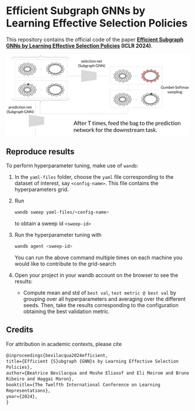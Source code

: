 # Efficient Subgraph GNNs by Learning Effective Selection Policies

This repository contains the official code of the paper
**[Efficient Subgraph GNNs by Learning Effective Selection Policies](https://arxiv.org/abs/2310.20082) (ICLR 2024)**.


<p align="center">
<img src=./policy-learn.png>
</p>

## Reproduce results

To perform hyperparameter tuning, make use of `wandb`:

1. In the `yaml-files` folder, choose the `yaml` file corresponding to the dataset of interest, say `<config-name>`.
    This file contains the hyperparameters grid.

2. Run
    ```bash
    wandb sweep yaml-files/<config-name>
    ````
    to obtain a sweep id `<sweep-id>`

3. Run the hyperparameter tuning with
    ```bash
    wandb agent <sweep-id>
    ```
    You can run the above command multiple times on each machine you would like to contribute to the grid-search

4. Open your project in your wandb account on the browser to see the results:

    * Compute mean and std of `best val`, `test metric @ best val` by grouping over all hyperparameters and averaging over the different seeds.
    Then, take the results corresponding to the configuration obtaining the best validation metric.



## Credits

For attribution in academic contexts, please cite

```
@inproceedings{bevilacqua2024efficient,
title={Efficient {S}ubgraph {GNN}s by Learning Effective Selection Policies},
author={Beatrice Bevilacqua and Moshe Eliasof and Eli Meirom and Bruno Ribeiro and Haggai Maron},
booktitle={The Twelfth International Conference on Learning Representations},
year={2024},
}
```